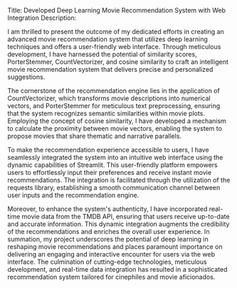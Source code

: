 Title: Developed Deep Learning Movie Recommendation System with Web Integration
Description:

I am thrilled to present the outcome of my dedicated efforts in creating an advanced movie recommendation system that utilizes deep learning techniques and offers a user-friendly web interface. Through meticulous development, I have harnessed the potential of similarity scores, PorterStemmer, CountVectorizer, and cosine similarity to craft an intelligent movie recommendation system that delivers precise and personalized suggestions.

The cornerstone of the recommendation engine lies in the application of CountVectorizer, which transforms movie descriptions into numerical vectors, and PorterStemmer for meticulous text preprocessing, ensuring that the system recognizes semantic similarities within movie plots. Employing the concept of cosine similarity, I have developed a mechanism to calculate the proximity between movie vectors, enabling the system to propose movies that share thematic and narrative parallels.

To make the recommendation experience accessible to users, I have seamlessly integrated the system into an intuitive web interface using the dynamic capabilities of Streamlit. This user-friendly platform empowers users to effortlessly input their preferences and receive instant movie recommendations. The integration is facilitated through the utilization of the requests library, establishing a smooth communication channel between user inputs and the recommendation engine.

Moreover, to enhance the system's authenticity, I have incorporated real-time movie data from the TMDB API, ensuring that users receive up-to-date and accurate information. This dynamic integration augments the credibility of the recommendations and enriches the overall user experience.
In summation, my project underscores the potential of deep learning in reshaping movie recommendations and places paramount importance on delivering an engaging and interactive encounter for users via the web interface. The culmination of cutting-edge technologies, meticulous development, and real-time data integration has resulted in a sophisticated recommendation system tailored for cinephiles and movie aficionados.
